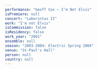 ```yaml
---
performance: "Geoff Cox – I’m Not Elvis"
isPremiere: null
concert: "Laborintus II"
work: "I'm not Elvis"
isCommission: false
isResidency: false
work_year: "2001"
ensemble: null
season: "2003-2004: Electric Spring 2004"
venue: "St-Paul's Hall"
person: null
country: null
---
```


